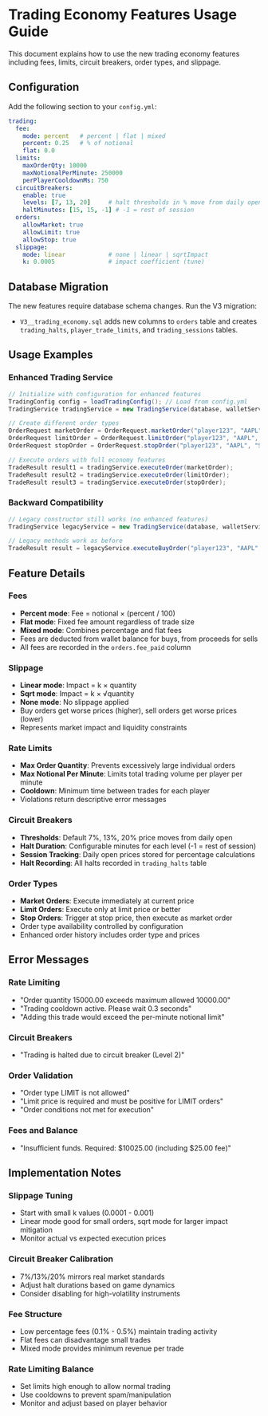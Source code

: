# Trading Economy Features Usage Guide

This document explains how to use the new trading economy features including fees, limits, circuit breakers, order types, and slippage.

## Configuration

Add the following section to your `config.yml`:

```yaml
trading:
  fee:
    mode: percent   # percent | flat | mixed
    percent: 0.25   # % of notional
    flat: 0.0
  limits:
    maxOrderQty: 10000
    maxNotionalPerMinute: 250000
    perPlayerCooldownMs: 750
  circuitBreakers:
    enable: true
    levels: [7, 13, 20]     # halt thresholds in % move from daily open
    haltMinutes: [15, 15, -1] # -1 = rest of session
  orders:
    allowMarket: true
    allowLimit: true
    allowStop: true
  slippage:
    mode: linear            # none | linear | sqrtImpact
    k: 0.0005               # impact coefficient (tune)
```

## Database Migration

The new features require database schema changes. Run the V3 migration:
- `V3__trading_economy.sql` adds new columns to `orders` table and creates `trading_halts`, `player_trade_limits`, and `trading_sessions` tables.

## Usage Examples

### Enhanced Trading Service

```java
// Initialize with configuration for enhanced features
TradingConfig config = loadTradingConfig(); // Load from config.yml
TradingService tradingService = new TradingService(database, walletService, holdingsService, config);

// Create different order types
OrderRequest marketOrder = OrderRequest.marketOrder("player123", "AAPL", "BUY", 100.0);
OrderRequest limitOrder = OrderRequest.limitOrder("player123", "AAPL", "BUY", 100.0, 150.0);
OrderRequest stopOrder = OrderRequest.stopOrder("player123", "AAPL", "SELL", 50.0, 140.0);

// Execute orders with full economy features
TradeResult result1 = tradingService.executeOrder(marketOrder);
TradeResult result2 = tradingService.executeOrder(limitOrder);
TradeResult result3 = tradingService.executeOrder(stopOrder);
```

### Backward Compatibility

```java
// Legacy constructor still works (no enhanced features)
TradingService legacyService = new TradingService(database, walletService, holdingsService);

// Legacy methods work as before
TradeResult result = legacyService.executeBuyOrder("player123", "AAPL", 100.0);
```

## Feature Details

### Fees
- **Percent mode**: Fee = notional × (percent / 100)
- **Flat mode**: Fixed fee amount regardless of trade size
- **Mixed mode**: Combines percentage and flat fees
- Fees are deducted from wallet balance for buys, from proceeds for sells
- All fees are recorded in the `orders.fee_paid` column

### Slippage
- **Linear mode**: Impact = k × quantity
- **Sqrt mode**: Impact = k × √quantity  
- **None mode**: No slippage applied
- Buy orders get worse prices (higher), sell orders get worse prices (lower)
- Represents market impact and liquidity constraints

### Rate Limits
- **Max Order Quantity**: Prevents excessively large individual orders
- **Max Notional Per Minute**: Limits total trading volume per player per minute
- **Cooldown**: Minimum time between trades for each player
- Violations return descriptive error messages

### Circuit Breakers
- **Thresholds**: Default 7%, 13%, 20% price moves from daily open
- **Halt Duration**: Configurable minutes for each level (-1 = rest of session)
- **Session Tracking**: Daily open prices stored for percentage calculations
- **Halt Recording**: All halts recorded in `trading_halts` table

### Order Types
- **Market Orders**: Execute immediately at current price
- **Limit Orders**: Execute only at limit price or better
- **Stop Orders**: Trigger at stop price, then execute as market order
- Order type availability controlled by configuration
- Enhanced order history includes order type and prices

## Error Messages

### Rate Limiting
- "Order quantity 15000.00 exceeds maximum allowed 10000.00"
- "Trading cooldown active. Please wait 0.3 seconds"
- "Adding this trade would exceed the per-minute notional limit"

### Circuit Breakers
- "Trading is halted due to circuit breaker (Level 2)"

### Order Validation
- "Order type LIMIT is not allowed"
- "Limit price is required and must be positive for LIMIT orders"
- "Order conditions not met for execution"

### Fees and Balance
- "Insufficient funds. Required: $10025.00 (including $25.00 fee)"

## Implementation Notes

### Slippage Tuning
- Start with small k values (0.0001 - 0.001)
- Linear mode good for small orders, sqrt mode for larger impact mitigation
- Monitor actual vs expected execution prices

### Circuit Breaker Calibration
- 7%/13%/20% mirrors real market standards
- Adjust halt durations based on game dynamics
- Consider disabling for high-volatility instruments

### Fee Structure
- Low percentage fees (0.1% - 0.5%) maintain trading activity
- Flat fees can disadvantage small trades
- Mixed mode provides minimum revenue per trade

### Rate Limiting Balance
- Set limits high enough to allow normal trading
- Use cooldowns to prevent spam/manipulation
- Monitor and adjust based on player behavior